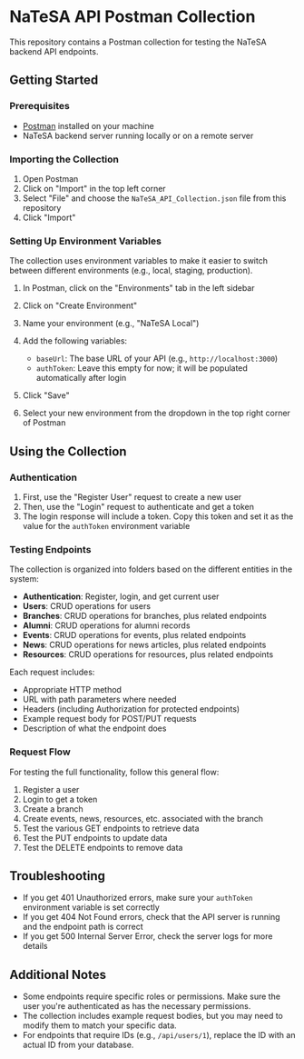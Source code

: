 # NaTeSA API Postman Collection

This repository contains a Postman collection for testing the NaTeSA backend API endpoints.

## Getting Started

### Prerequisites

- [Postman](https://www.postman.com/downloads/) installed on your machine
- NaTeSA backend server running locally or on a remote server

### Importing the Collection

1. Open Postman
2. Click on "Import" in the top left corner
3. Select "File" and choose the `NaTeSA_API_Collection.json` file from this repository
4. Click "Import"

### Setting Up Environment Variables

The collection uses environment variables to make it easier to switch between different environments (e.g., local, staging, production).

1. In Postman, click on the "Environments" tab in the left sidebar
2. Click on "Create Environment"
3. Name your environment (e.g., "NaTeSA Local")
4. Add the following variables:
   - `baseUrl`: The base URL of your API (e.g., `http://localhost:3000`)
   - `authToken`: Leave this empty for now; it will be populated automatically after login

5. Click "Save"
6. Select your new environment from the dropdown in the top right corner of Postman

## Using the Collection

### Authentication

1. First, use the "Register User" request to create a new user
2. Then, use the "Login" request to authenticate and get a token
3. The login response will include a token. Copy this token and set it as the value for the `authToken` environment variable

### Testing Endpoints

The collection is organized into folders based on the different entities in the system:

- **Authentication**: Register, login, and get current user
- **Users**: CRUD operations for users
- **Branches**: CRUD operations for branches, plus related endpoints
- **Alumni**: CRUD operations for alumni records
- **Events**: CRUD operations for events, plus related endpoints
- **News**: CRUD operations for news articles, plus related endpoints
- **Resources**: CRUD operations for resources, plus related endpoints

Each request includes:
- Appropriate HTTP method
- URL with path parameters where needed
- Headers (including Authorization for protected endpoints)
- Example request body for POST/PUT requests
- Description of what the endpoint does

### Request Flow

For testing the full functionality, follow this general flow:

1. Register a user
2. Login to get a token
3. Create a branch
4. Create events, news, resources, etc. associated with the branch
5. Test the various GET endpoints to retrieve data
6. Test the PUT endpoints to update data
7. Test the DELETE endpoints to remove data

## Troubleshooting

- If you get 401 Unauthorized errors, make sure your `authToken` environment variable is set correctly
- If you get 404 Not Found errors, check that the API server is running and the endpoint path is correct
- If you get 500 Internal Server Error, check the server logs for more details

## Additional Notes

- Some endpoints require specific roles or permissions. Make sure the user you're authenticated as has the necessary permissions.
- The collection includes example request bodies, but you may need to modify them to match your specific data.
- For endpoints that require IDs (e.g., `/api/users/1`), replace the ID with an actual ID from your database.
